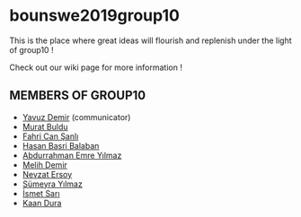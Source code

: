 # bounswe2019group10

This is the place where great ideas will flourish and replenish under the light of group10 !

Check out our wiki page for more information !

## MEMBERS OF GROUP10

* [Yavuz Demir](https://github.com/bounswe/bounswe2019group10/wiki/yavuzdemir) (communicator)
* [Murat Buldu](https://github.com/bounswe/bounswe2019group10/wiki/muratbuldu)
* [Fahri Can Şanlı](https://github.com/bounswe/bounswe2019group10/wiki/fahricansanli)
* [Hasan Basri Balaban](https://github.com/bounswe/bounswe2019group10/wiki/hasanbasribalaban)
* [Abdurrahman Emre Yılmaz](https://github.com/bounswe/bounswe2019group10/wiki/abdurrahmanemreyilmaz)
* [Melih Demir](https://github.com/bounswe/bounswe2019group10/wiki/melihdemir)
* [Nevzat Ersoy](https://github.com/bounswe/bounswe2019group10/wiki/nevzatersoy)
* [Sümeyra Yılmaz](https://github.com/bounswe/bounswe2019group10/wiki/sumeyrayilmaz)
* [İsmet Sarı](https://github.com/bounswe/bounswe2019group10/wiki/ismetsari)
* [Kaan Dura](https://github.com/bounswe/bounswe2019group10/wiki/kaandura)

